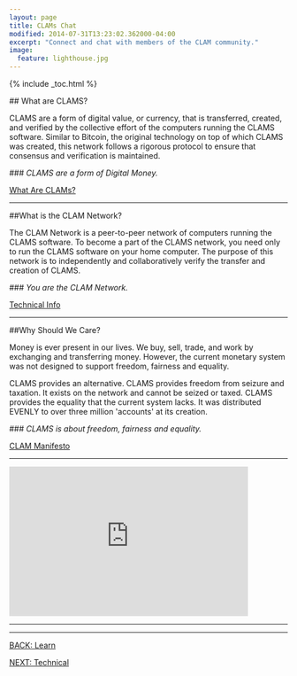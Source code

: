 ```yaml
---
layout: page
title: CLAMs Chat
modified: 2014-07-31T13:23:02.362000-04:00
excerpt: "Connect and chat with members of the CLAM community."
image:
  feature: lighthouse.jpg
---
```


{% include _toc.html %}

##<i class="fa fa-bank fa-5x"></i> What are CLAMS?

CLAMS are a form of digital value, or currency, that is transferred, created, and verified by the collective effort of the computers running the CLAMS software.  Similar to Bitcoin, the original technology on top of which CLAMS was created, this network follows a rigorous protocol to ensure that consensus and verification is maintained.



###*<i class="fa fa-check-square fa-2x"></i> CLAMS are a form of Digital Money.*

<a markdown="0" href="{{ site.url }}/what-are-clams" class="btn">What Are CLAMs?</a>

***

##What is the CLAM Network?

The CLAM Network is a peer-to-peer network of computers running the CLAMS software.  To become a part of the CLAMS network, you need only to run the CLAMS software on your home computer.  The purpose of this network is to independently and collaboratively verify the transfer and creation of CLAMS.



###*<i class="fa fa-check-square fa-2x"></i> You are the CLAM Network.*

<a markdown="0" href="{{ site.url }}/technical-information" class="btn">Technical Info</a>

***

##Why Should We Care?

Money is ever present in our lives. We buy, sell, trade, and work by exchanging and transferring money. However, the current monetary system was not designed to support freedom, fairness and equality.

CLAMS provides an alternative. CLAMS provides freedom from seizure and taxation. It exists on the network and cannot be seized or taxed.  CLAMS provides the equality that the current system lacks. It was distributed EVENLY to over three million 'accounts' at its creation.



###*<i class="fa fa-check-square fa-2x"></i> CLAMS is about freedom, fairness and equality.*

<a markdown="0" href="{{ site.url }}/manifesto" class="btn">CLAM Manifesto</a>

***

<iframe class="youtube-player" type="text/html" width="432" height="270" style="max-width:100%;" src="http://www.youtube.com/embed/udA4CZPLy98?wmode=opaque" frameborder="0" allowfullscreen="true"></iframe>

***

---

<a markdown="0" href="{{ site.url }}/learn" class="btn">BACK: Learn</a>

<a markdown="0" href="{{ site.url }}/technical" class="btn">NEXT: Technical</a>